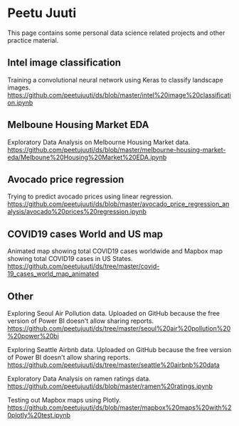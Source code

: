 # Peetu Juuti

This page contains some personal data science related projects and other practice material.  

## Intel image classification

Training a convolutional neural network using Keras to classify landscape images.  
https://github.com/peetujuuti/ds/blob/master/intel%20image%20classification.ipynb  

## Melboune Housing Market EDA

Exploratory Data Analysis on Melbourne Housing Market data.  
https://github.com/peetujuuti/ds/blob/master/melbourne-housing-market-eda/Melboune%20Housing%20Market%20EDA.ipynb  

## Avocado price regression 

Trying to predict avocado prices using linear regression.  
https://github.com/peetujuuti/ds/blob/master/avocado_price_regression_analysis/avocado%20prices%20regression.ipynb  

## COVID19 cases World and US map

Animated map showing total COVID19 cases worldwide and Mapbox map showing total COVID19 cases in US States.  
https://github.com/peetujuuti/ds/tree/master/covid-19_cases_world_map_animated  

## Other

Exploring Seoul Air Pollution data. Uploaded on GitHub because the free version of Power BI doesn't allow sharing reports.  
https://github.com/peetujuuti/ds/tree/master/seoul%20air%20pollution%20%20power%20bi  

Exploring Seattle Airbnb data. Uploaded on GitHub because the free version of Power BI doesn't allow sharing reports.  
https://github.com/peetujuuti/ds/tree/master/seattle%20airbnb%20data  

Exploratory Data Analysis on ramen ratings data.  
https://github.com/peetujuuti/ds/blob/master/ramen%20ratings.ipynb  
  
Testing out Mapbox maps using Plotly.  
https://github.com/peetujuuti/ds/blob/master/mapbox%20maps%20with%20plotly%20test.ipynb  
